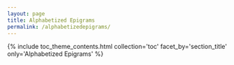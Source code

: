```yaml
---
layout: page
title: Alphabetized Epigrams
permalink: /alphabetizedepigrams/
---
```


{% include toc_theme_contents.html collection='toc' facet_by='section_title' only='Alphabetized Epigrams' %}
